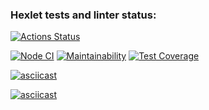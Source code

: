 ### Hexlet tests and linter status:
[![Actions Status](https://github.com/LexaZ999/frontend-project-lvl2/workflows/hexlet-check/badge.svg)](https://github.com/LexaZ999/frontend-project-lvl2/actions)

[![Node CI](https://github.com/LexaZ999/frontend-project-lvl2/actions/workflows/nodejs.yml/badge.svg)](https://github.com/LexaZ999/frontend-project-lvl2/actions/workflows/nodejs.yml)
[![Maintainability](https://api.codeclimate.com/v1/badges/ec0ea657a3c80f9e09f5/maintainability)](https://codeclimate.com/github/LexaZ999/frontend-project-lvl2/maintainability)
[![Test Coverage](https://api.codeclimate.com/v1/badges/ec0ea657a3c80f9e09f5/test_coverage)](https://codeclimate.com/github/LexaZ999/frontend-project-lvl2/test_coverage)

[![asciicast](https://asciinema.org/a/Y5hfG6aq16Yma953ttKIWauc6.svg)](https://asciinema.org/a/Y5hfG6aq16Yma953ttKIWauc6)

[![asciicast](https://asciinema.org/a/9am051NywBNRyC4xApQyGP88M.svg)](https://asciinema.org/a/9am051NywBNRyC4xApQyGP88M)